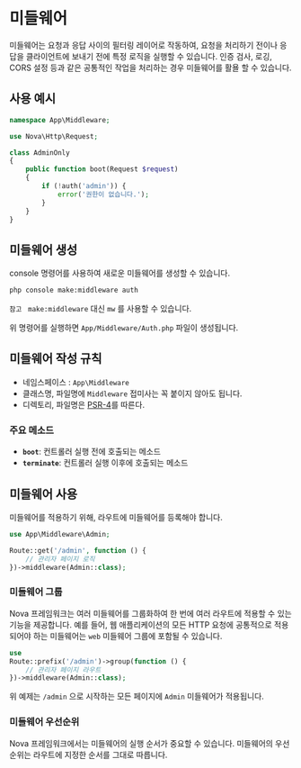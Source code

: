 # 미들웨어

미들웨어는 요청과 응답 사이의 필터링 레이어로 작동하여, 요청을 처리하기 전이나 응답을 클라이언트에 보내기 전에 특정 로직을 실행할 수 있습니다. 
인증 검사, 로깅, CORS 설정 등과 같은 공통적인 작업을 처리하는 경우 미들웨어를 활욜 할 수 있습니다.

## 사용 예시

```php
namespace App\Middleware;

use Nova\Http\Request;

class AdminOnly
{
    public function boot(Request $request)
    {
        if (!auth('admin')) {
            error('권한이 없습니다.');
        }
    }
}
```


## 미들웨어 생성

console 명령어를 사용하여 새로운 미들웨어를 생성할 수 있습니다.

```bash
php console make:middleware auth
```
`참고 ` `make:middleware` 대신 `mw` 를 사용할 수 있습니다.

위 명령어를 실행하면 `App/Middleware/Auth.php` 파일이 생성됩니다.


## 미들웨어 작성 규칙

- 네임스페이스 : `App\Middleware`
- 클래스명, 파일명에 `Middleware` 접미사는 꼭 붙이지 않아도 됩니다.
- 디렉토리, 파일명은 [PSR-4](https://www.php-fig.org/psr/psr-4/)를 따른다.

### 주요 메소드

- **`boot`**: 컨트롤러 실행 전에 호출되는 메소드
- **`terminate`**: 컨트롤러 실행 이후에 호출되는 메소드


## 미들웨어 사용

미들웨어를 적용하기 위해, 라우트에 미들웨어를 등록해야 합니다.

```php
use App\Middleware\Admin;

Route::get('/admin', function () {
    // 관리자 페이지 로직
})->middleware(Admin::class);
```

### 미들웨어 그룹

Nova 프레임워크는 여러 미들웨어를 그룹화하여 한 번에 여러 라우트에 적용할 수 있는 기능을 제공합니다. 예를 들어, 웹 애플리케이션의 모든 HTTP 요청에 공통적으로 적용되어야 하는 미들웨어는 `web` 미들웨어 그룹에 포함될 수 있습니다.

```php
use 
Route::prefix('/admin')->group(function () {
    // 관리자 페이지 라우트
})->middleware(Admin::class);
```

위 예제는 `/admin` 으로 시작하는 모든 페이지에 `Admin` 미들웨어가 적용됩니다.


### 미들웨어 우선순위

Nova 프레임워크에서는 미들웨어의 실행 순서가 중요할 수 있습니다. 미들웨어의 우선순위는 라우트에 지정한 순서를 그대로 따릅니다.
